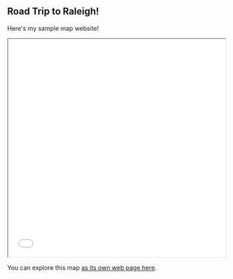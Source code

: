 ## Road Trip to Raleigh!

Here's my sample map website!

<iframe src="index.html" height="500" width="500"></iframe>

You can explore this map [as its own web page here](index.html).